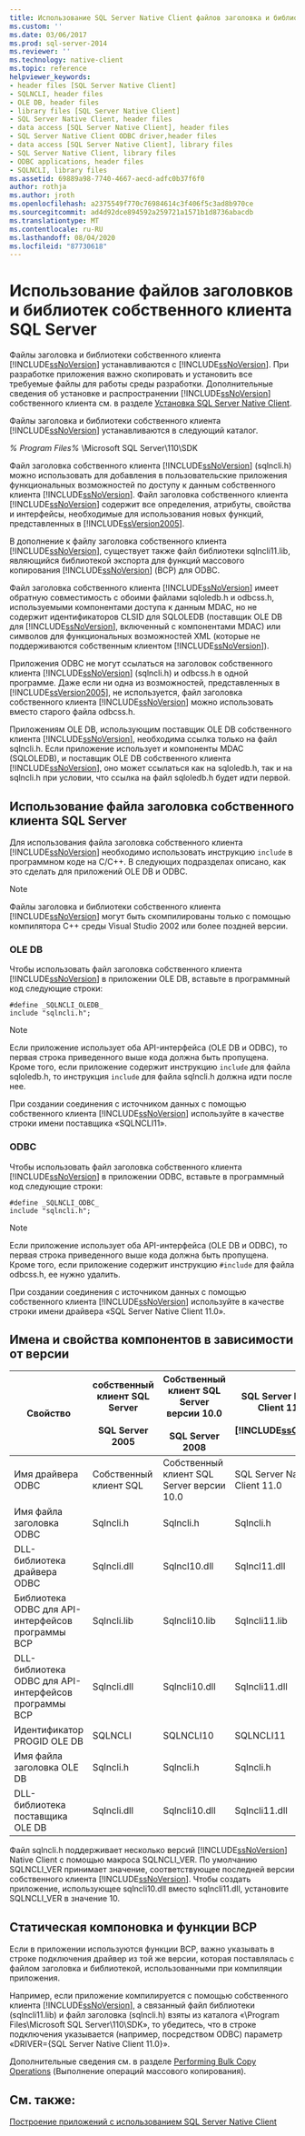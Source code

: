 ```yaml
---
title: Использование SQL Server Native Client файлов заголовка и библиотеки | Документация Майкрософт
ms.custom: ''
ms.date: 03/06/2017
ms.prod: sql-server-2014
ms.reviewer: ''
ms.technology: native-client
ms.topic: reference
helpviewer_keywords:
- header files [SQL Server Native Client]
- SQLNCLI, header files
- OLE DB, header files
- library files [SQL Server Native Client]
- SQL Server Native Client, header files
- data access [SQL Server Native Client], header files
- SQL Server Native Client ODBC driver,header files
- data access [SQL Server Native Client], library files
- SQL Server Native Client, library files
- ODBC applications, header files
- SQLNCLI, library files
ms.assetid: 69889a98-7740-4667-aecd-adfc0b37f6f0
author: rothja
ms.author: jroth
ms.openlocfilehash: a2375549f770c76984614c3f406f5c3ad8b970ce
ms.sourcegitcommit: ad4d92dce894592a259721a1571b1d8736abacdb
ms.translationtype: MT
ms.contentlocale: ru-RU
ms.lasthandoff: 08/04/2020
ms.locfileid: "87730618"
---
```

# <a name="using-the-sql-server-native-client-header-and-library-files"></a>Использование файлов заголовков и библиотек собственного клиента SQL Server
  Файлы заголовка и библиотеки собственного клиента [!INCLUDE[ssNoVersion](../../../includes/ssnoversion-md.md)] устанавливаются с [!INCLUDE[ssNoVersion](../../../includes/ssnoversion-md.md)]. При разработке приложения важно скопировать и установить все требуемые файлы для работы среды разработки. Дополнительные сведения об установке и распространении [!INCLUDE[ssNoVersion](../../../includes/ssnoversion-md.md)] собственного клиента см. в разделе [Установка SQL Server Native Client](installing-sql-server-native-client.md).  
  
 Файлы заголовка и библиотеки собственного клиента [!INCLUDE[ssNoVersion](../../../includes/ssnoversion-md.md)] устанавливаются в следующий каталог.  
  
 *% Program Files%* \Microsoft SQL Server\110\SDK  
  
 Файл заголовка собственного клиента [!INCLUDE[ssNoVersion](../../../includes/ssnoversion-md.md)] (sqlncli.h) можно использовать для добавления в пользовательские приложения функциональных возможностей по доступу к данным собственного клиента [!INCLUDE[ssNoVersion](../../../includes/ssnoversion-md.md)]. Файл заголовка собственного клиента [!INCLUDE[ssNoVersion](../../../includes/ssnoversion-md.md)] содержит все определения, атрибуты, свойства и интерфейсы, необходимые для использования новых функций, представленных в [!INCLUDE[ssVersion2005](../../../includes/ssversion2005-md.md)].  
  
 В дополнение к файлу заголовка собственного клиента [!INCLUDE[ssNoVersion](../../../includes/ssnoversion-md.md)], существует также файл библиотеки sqlncli11.lib, являющийся библиотекой экспорта для функций массового копирования [!INCLUDE[ssNoVersion](../../../includes/ssnoversion-md.md)] (BCP) для ODBC.  
  
 Файл заголовка собственного клиента [!INCLUDE[ssNoVersion](../../../includes/ssnoversion-md.md)] имеет обратную совместимость с обоими файлами sqloledb.h и odbcss.h, используемыми компонентами доступа к данным MDAC, но не содержит идентификаторов CLSID для SQLOLEDB (поставщик OLE DB для [!INCLUDE[ssNoVersion](../../../includes/ssnoversion-md.md)], включенный с компонентами MDAC) или символов для функциональных возможностей XML (которые не поддерживаются собственным клиентом [!INCLUDE[ssNoVersion](../../../includes/ssnoversion-md.md)]).  
  
 Приложения ODBC не могут ссылаться на заголовок собственного клиента [!INCLUDE[ssNoVersion](../../../includes/ssnoversion-md.md)] (sqlncli.h) и odbcss.h в одной программе. Даже если ни одна из возможностей, представленных в [!INCLUDE[ssVersion2005](../../../includes/ssversion2005-md.md)], не используется, файл заголовка собственного клиента [!INCLUDE[ssNoVersion](../../../includes/ssnoversion-md.md)] можно использовать вместо старого файла odbcss.h.  
  
 Приложениям OLE DB, использующим поставщик OLE DB собственного клиента [!INCLUDE[ssNoVersion](../../../includes/ssnoversion-md.md)], необходима ссылка только на файл sqlncli.h. Если приложение использует и компоненты MDAC (SQLOLEDB), и поставщик OLE DB собственного клиента [!INCLUDE[ssNoVersion](../../../includes/ssnoversion-md.md)], оно может ссылаться как на sqloledb.h, так и на sqlncli.h при условии, что ссылка на файл sqloledb.h будет идти первой.  
  
## <a name="using-the-sql-server-native-client-header-file"></a>Использование файла заголовка собственного клиента SQL Server  
 Для использования файла заголовка собственного клиента [!INCLUDE[ssNoVersion](../../../includes/ssnoversion-md.md)] необходимо использовать инструкцию `include` в программном коде на C/C++. В следующих подразделах описано, как это сделать для приложений OLE DB и ODBC.  
  
> [!NOTE]  
>  Файлы заголовка и библиотеки собственного клиента [!INCLUDE[ssNoVersion](../../../includes/ssnoversion-md.md)] могут быть скомпилированы только с помощью компилятора C++ среды Visual Studio 2002 или более поздней версии.  
  
### <a name="ole-db"></a>OLE DB  
 Чтобы использовать файл заголовка собственного клиента [!INCLUDE[ssNoVersion](../../../includes/ssnoversion-md.md)] в приложении OLE DB, вставьте в программный код следующие строки:  
  
```  
#define _SQLNCLI_OLEDB_  
include "sqlncli.h";  
```  
  
> [!NOTE]  
>  Если приложение использует оба API-интерфейса (OLE DB и ODBC), то первая строка приведенного выше кода должна быть пропущена. Кроме того, если приложение содержит инструкцию `include` для файла sqloledb.h, то инструкция `include` для файла sqlncli.h должна идти после нее.  
  
 При создании соединения с источником данных с помощью собственного клиента [!INCLUDE[ssNoVersion](../../../includes/ssnoversion-md.md)] используйте в качестве строки имени поставщика «SQLNCLI11».  
  
### <a name="odbc"></a>ODBC  
 Чтобы использовать файл заголовка собственного клиента [!INCLUDE[ssNoVersion](../../../includes/ssnoversion-md.md)] в приложении ODBC, вставьте в программный код следующие строки:  
  
```  
#define _SQLNCLI_ODBC_  
include "sqlncli.h";  
```  
  
> [!NOTE]  
>  Если приложение использует оба API-интерфейса (OLE DB и ODBC), то первая строка приведенного выше кода должна быть пропущена. Кроме того, если приложение содержит инструкцию `#include` для файла odbcss.h, ее нужно удалить.  
  
 При создании соединения с источником данных с помощью собственного клиента [!INCLUDE[ssNoVersion](../../../includes/ssnoversion-md.md)] используйте в качестве строки имени драйвера «SQL Server Native Client 11.0».  
  
## <a name="component-names-and-properties-by-version"></a>Имена и свойства компонентов в зависимости от версии  
  
|Свойство|собственный клиент SQL Server<br /><br /> SQL Server 2005|Собственный клиент SQL Server версии 10.0<br /><br /> SQL Server 2008|SQL Server Native Client 11.0<br /><br /> [!INCLUDE[ssCurrent](../../../includes/sscurrent-md.md)]|MDAC|  
|--------------|--------------------------------------------------|-------------------------------------------------------|---------------------------------------------------------------|----------|  
|Имя драйвера ODBC|Собственный клиент SQL|Собственный клиент SQL Server версии 10.0|SQL Server Native Client 11.0|SQL Server|  
|Имя файла заголовка ODBC|Sqlncli.h|Sqlncli.h|Sqlncli.h|Odbcss.h|  
|DLL-библиотека драйвера ODBC|Sqlncli.dll|Sqlncl10.dll|Sqlncl11.dll|sqlsrv32.dll|  
|Библиотека ODBC для API-интерфейсов программы BCP|Sqlncli.lib|Sqlncli10.lib|Sqlncli11.lib|Odbcbcp.lib|  
|DLL-библиотека ODBC для API-интерфейсов программы BCP|Sqlncli.dll|Sqlncli10.dll|Sqlncli11.dll|Odbcbcp.dll|  
|Идентификатор PROGID OLE DB|SQLNCLI|SQLNCLI10|SQLNCLI11|SQLOLEDB|  
|Имя файла заголовка OLE DB|Sqlncli.h|Sqlncli.h|Sqlncli.h|Sqloledb.h|  
|DLL-библиотека поставщика OLE DB|Sqlncli.dll|Sqlncli10.dll|Sqlncli11.dll|Sqloledb.dll|  
  
 Файл sqlncli.h поддерживает несколько версий [!INCLUDE[ssNoVersion](../../../includes/ssnoversion-md.md)] Native Client с помощью макроса SQLNCLI_VER. По умолчанию SQLNCLI_VER принимает значение, соответствующее последней версии собственного клиента [!INCLUDE[ssNoVersion](../../../includes/ssnoversion-md.md)]. Чтобы создать приложение, использующее sqlncli10.dll вместо sqlncli11.dll, установите SQLNCLI_VER в значение 10.  
  
## <a name="static-linking-and-bcp-functions"></a>Статическая компоновка и функции BCP  
 Если в приложении используются функции BCP, важно указывать в строке подключения драйвер из той же версии, которая поставлялась с файлом заголовка и библиотекой, использованными при компиляции приложения.  
  
 Например, если приложение компилируется с помощью собственного клиента [!INCLUDE[ssNoVersion](../../../includes/ssnoversion-md.md)], а связанный файл библиотеки (sqlncli11.lib) и файл заголовка (sqlncli.h) взяты из каталога «\Program Files\Microsoft SQL Server\110\SDK», то убедитесь, что в строке подключения указывается (например, посредством ODBC) параметр «DRIVER={SQL Server Native Client 11.0}».  
  
 Дополнительные сведения см. в разделе [Performing Bulk Copy Operations](../features/performing-bulk-copy-operations.md) (Выполнение операций массового копирования).  
  
## <a name="see-also"></a>См. также:  
 [Построение приложений с использованием SQL Server Native Client](building-applications-with-sql-server-native-client.md)  
  
  
